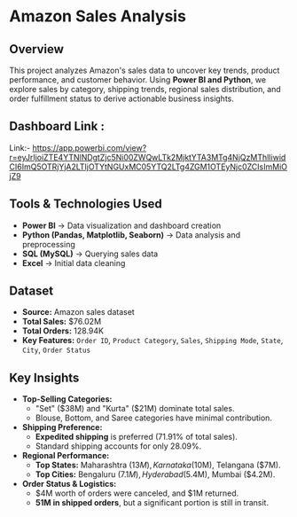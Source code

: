 #  Amazon Sales Analysis

##  Overview
This project analyzes Amazon's sales data to uncover key trends, product performance, and customer behavior. Using **Power BI and Python**, we explore sales by category, shipping trends, regional sales distribution, and order fulfillment status to derive actionable business insights.

## Dashboard Link :
  Link:- https://app.powerbi.com/view?r=eyJrIjoiZTE4YTNlNDgtZjc5Ni00ZWQwLTk2MjktYTA3MTg4NjQzMThlIiwidCI6ImQ5OTRjYjA2LTljOTYtNGUxMC05YTQ2LTg4ZGM1OTEyNjc0ZCIsImMiOjZ9
## Tools & Technologies Used
- **Power BI** → Data visualization and dashboard creation
- **Python (Pandas, Matplotlib, Seaborn)** → Data analysis and preprocessing
- **SQL (MySQL)** → Querying sales data
- **Excel** → Initial data cleaning

## Dataset
- **Source:** Amazon sales dataset  
- **Total Sales:** $76.02M  
- **Total Orders:** 128.94K  
- **Key Features:** `Order ID`, `Product Category`, `Sales`, `Shipping Mode`, `State`, `City`, `Order Status`

##  Key Insights
- **Top-Selling Categories:**  
  - "Set" ($38M) and "Kurta" ($21M) dominate total sales.  
  - Blouse, Bottom, and Saree categories have minimal contribution.  
- **Shipping Preference:**  
  - **Expedited shipping** is preferred (71.91% of total sales).  
  - Standard shipping accounts for only 28.09%.  
- **Regional Performance:**  
  - **Top States:** Maharashtra ($13M), Karnataka ($10M), Telangana ($7M).  
  - **Top Cities:** Bengaluru ($7.1M), Hyderabad ($5.4M), Mumbai ($4.2M).  
- **Order Status & Logistics:**  
  - $4M worth of orders were canceled, and $1M returned.  
  - **51M in shipped orders**, but a significant portion is still in transit.
